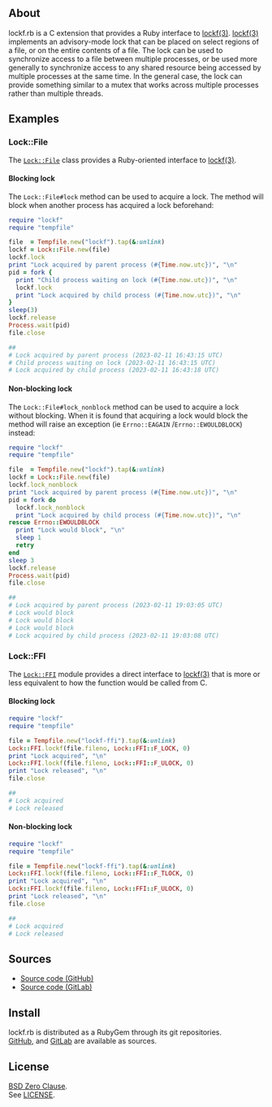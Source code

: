 ## About

lockf.rb is a C extension that provides a Ruby interface to
[lockf(3)](https://man.freebsd.org/cgi/man.cgi?query=lockf&sektion=3).
[lockf(3)](https://man.freebsd.org/cgi/man.cgi?query=lockf&sektion=3)
implements an advisory-mode lock that can be placed on select regions
of a file, or on the entire contents of a file. The lock can be used to
synchronize access to a file between multiple processes, or be used
more generally to synchronize access to any shared resource being accessed
by multiple processes at the same time. In the general case, the lock can
provide something similar to a mutex that works across multiple processes
rather than multiple threads.

## Examples

### Lock::File

The [`Lock::File`](#apidocs) class provides a Ruby-oriented interface to
[lockf(3)](https://man.freebsd.org/cgi/man.cgi?query=lockf&sektion=3).

#### Blocking lock

The `Lock::File#lock` method can be used to acquire a lock. The method will
block when another process has acquired a lock beforehand:

```ruby
require "lockf"
require "tempfile"

file  = Tempfile.new("lockf").tap(&:unlink)
lockf = Lock::File.new(file)
lockf.lock
print "Lock acquired by parent process (#{Time.now.utc})", "\n"
pid = fork {
  print "Child process waiting on lock (#{Time.now.utc})", "\n"
  lockf.lock
  print "Lock acquired by child process (#{Time.now.utc})", "\n"
}
sleep(3)
lockf.release
Process.wait(pid)
file.close

##
# Lock acquired by parent process (2023-02-11 16:43:15 UTC)
# Child process waiting on lock (2023-02-11 16:43:15 UTC)
# Lock acquired by child process (2023-02-11 16:43:18 UTC)
```

#### Non-blocking lock

The `Lock::File#lock_nonblock` method can be used to acquire a lock
without blocking. When it is found that acquiring a lock would block
the method will raise an exception (ie `Errno::EAGAIN` /`Errno::EWOULDBLOCK`)
instead:

```ruby
require "lockf"
require "tempfile"

file  = Tempfile.new("lockf").tap(&:unlink)
lockf = Lock::File.new(file)
lockf.lock_nonblock
print "Lock acquired by parent process (#{Time.now.utc})", "\n"
pid = fork do
  lockf.lock_nonblock
  print "Lock acquired by child process (#{Time.now.utc})", "\n"
rescue Errno::EWOULDBLOCK
  print "Lock would block", "\n"
  sleep 1
  retry
end
sleep 3
lockf.release
Process.wait(pid)
file.close

##
# Lock acquired by parent process (2023-02-11 19:03:05 UTC)
# Lock would block
# Lock would block
# Lock would block
# Lock acquired by child process (2023-02-11 19:03:08 UTC)
```

### Lock::FFI

The [`Lock::FFI`](#apidocs) module provides a direct interface to
[lockf(3)](https://man.freebsd.org/cgi/man.cgi?query=lockf&sektion=3)
that is more or less equivalent to how the function would be called
from C.

#### Blocking lock

```ruby
require "lockf"
require "tempfile"

file = Tempfile.new("lockf-ffi").tap(&:unlink)
Lock::FFI.lockf(file.fileno, Lock::FFI::F_LOCK, 0)
print "Lock acquired", "\n"
Lock::FFI.lockf(file.fileno, Lock::FFI::F_ULOCK, 0)
print "Lock released", "\n"
file.close

##
# Lock acquired
# Lock released
```

#### Non-blocking lock

```ruby
require "lockf"
require "tempfile"

file = Tempfile.new("lockf-ffi").tap(&:unlink)
Lock::FFI.lockf(file.fileno, Lock::FFI::F_TLOCK, 0)
print "Lock acquired", "\n"
Lock::FFI.lockf(file.fileno, Lock::FFI::F_ULOCK, 0)
print "Lock released", "\n"
file.close

##
# Lock acquired
# Lock released
```

## Sources

* [Source code (GitHub)](https://github.com/0x1eef/lockf.rb#readme)
* [Source code (GitLab)](https://gitlab.com/0x1eef/lockf.rb#about)

## Install

lockf.rb is distributed as a RubyGem through its git repositories. <br>
[GitHub](https://github.com/0x1eef/lockf.rb),
and
[GitLab](https://gitlab.com/0x1eef/lockf.rb)
are available as sources.

## License

[BSD Zero Clause](https://choosealicense.com/licenses/0bsd/).
<br>
See [LICENSE](./LICENSE).

